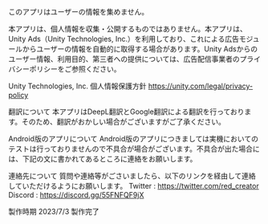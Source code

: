 このアプリはユーザーの情報を集めません。

本アプリは、個人情報を収集・公開するものではありません。本アプリは、Unity Ads（Unity Technologies, Inc.）を利用しており、これによる広告モジュールからユーザーの情報を自動的に取得する場合があります。Unity Adsからのユーザー情報、利用目的、第三者への提供については、広告配信事業者のプライバシーポリシーをご参照ください。

Unity Technologies, Inc. 個人情報保護方針
https://unity.com/legal/privacy-policy

翻訳について
本アプリはDeepL翻訳とGoogle翻訳による翻訳を行っております。そのため、翻訳がおかしい場合がございますがご了承ください。

Android版のアプリについて
Android版のアプリにつきましては実機においてのテストは行っておりませんので不具合が場合がございます。不具合が出た場合には、下記の文に書かれてあるところに連絡をお願いします。

連絡先について
質問や連絡等がごさいましたら、以下のリンクを経由して連絡していただけるようにお願いします。
Twitter : https://twitter.com/red_creator
Discord : https://discord.gg/55FNFQF9jX

製作時期
2023/7/3 製作完了
